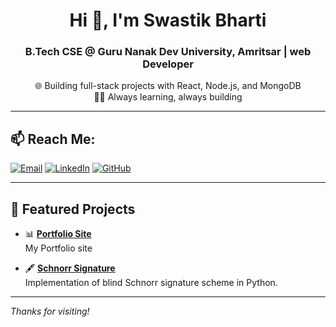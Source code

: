 <h1 align="center">Hi 👋, I'm Swastik Bharti</h1>
<h3 align="center">B.Tech CSE @ Guru Nanak Dev University, Amritsar | web Developer</h3>

<p align="center">
  🌐 Building full-stack projects with React, Node.js, and MongoDB<br>
  🧑‍💻 Always learning, always building
</p>

---

## 📫 Reach Me:
[![Email](https://img.shields.io/badge/Email-D14836?logo=gmail&logoColor=white)](mailto:sasbharti242004@gmail.com)
[![LinkedIn](https://img.shields.io/badge/LinkedIn-0077B5.svg?logo=linkedin&logoColor=white)](https://www.linkedin.com/in/swastik-bharti-4644b530a/)
[![GitHub](https://img.shields.io/badge/GitHub-181717.svg?logo=github&logoColor=white)](https://github.com/S-Bharti009)

---

## 🌟 Featured Projects

- 📊 [**Portfolio Site**](https://github.com/S-Bharti009/Portfolio)  
  My Portfolio site

- 🖋️ [**Schnorr Signature**](https://github.com/S-Bharti009/Schnoor-signatures--python-implementation)  
  Implementation of blind Schnorr signature scheme in Python.

---

_Thanks for visiting!_


